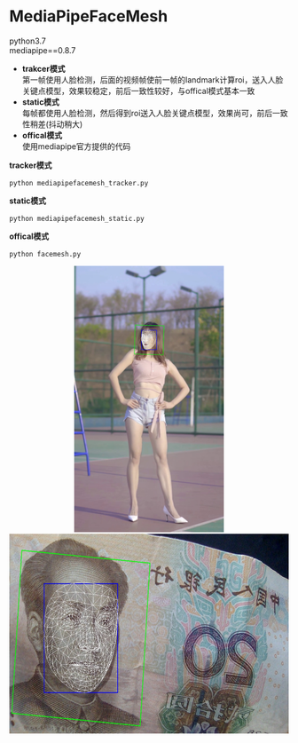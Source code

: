 # MediaPipeFaceMesh

python3.7  
mediapipe==0.8.7

* **trakcer模式**  
   第一帧使用人脸检测，后面的视频帧使前一帧的landmark计算roi，送入人脸关键点模型，效果较稳定，前后一致性较好，与offical模式基本一致
* **static模式**  
   每帧都使用人脸检测，然后得到roi送入人脸关键点模型，效果尚可，前后一致性稍差(抖动稍大)
* **offical模式**  
   使用mediapipe官方提供的代码


**tracker模式**
```
python mediapipefacemesh_tracker.py
```

**static模式**
```
python mediapipefacemesh_static.py
```

**offical模式**
```
python facemesh.py
```
<div align=center>
   <img src="https://github.com/guker/MediaPipeFaceMesh/blob/main/demo.jpg" width=270 height=480/><img src="https://github.com/guker/MediaPipeFaceMesh/blob/main/demo2.jpg" width=540 height=360/>
</div>



